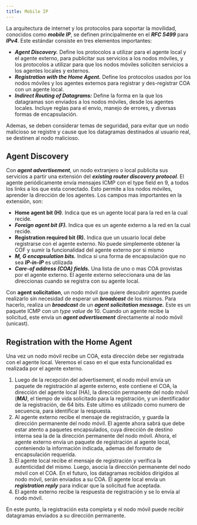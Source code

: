 ```yaml
---
title: Mobile IP
---
```


La arquitectura de internet y los protocolos para soportar la movilidad, conocidos como ***mobile IP***, se definen principalmente en el ***RFC 5499*** para ***IPv4***. Este estándar consiste en tres elementos importantes:

- ***Agent Discovery.*** Define los protocolos a utilizar para el agente local y el agente externo, para publicitar sus servicios a los nodos móviles, y los protocolos a utilizar para que los nodos móviles soliciten servicios a los agentes locales y externos.
- ***Registration with the Home Agent.*** Define los protocolos usados por los nodos móviles y los agentes externos para registrar y des-registrar COA con un agente local.
- ***Indirect Routing of Datagrams:*** Define la forma en la que los datagramas son enviados a los nodos móviles, desde los agentes locales. Incluye reglas para el envío, manejo de errores, y diversas formas de encapsulación.

Ademas, se deben considerar temas de seguridad, para evitar que un nodo malicioso se registre y cause que los datagramas destinados al usuario real, se destinen al nodo malicioso.

## Agent Discovery

Con ***agent advertisement***, un nodo extranjero o local publicita sus servicios a partir una extensión del ***existing router discovery protocol***. El agente periódicamente envía mensajes ICMP con el type field en 9, a todos los links a los que esta conectado. Esto permite a los nodos móviles, aprender la dirección de los agentes. Los campos mas importantes en la extensión, son:

- **Home agent bit (H)**. Indica que es un agente local para la red en la cual recide.
- ***Foreign agent bit (F).*** Indica que es un agente externo a la red en la cual recide.
- **Registration required bit (R).** Indica que un usuario local debe registrarse con el agente externo. No puede simplemente obtener la COF y sumir la funcionalidad del agente externo por si mismo
- ***M, G encapsulation bits.*** Indica si una forma de encapsulación que no sea ***IP-in-IP*** es utilizada
- ***Care-of address (COA) fields.*** Una lista de uno o mas COA provistas por el agente externo. El agente externo seleccionara una de las direccionas cuando se registra con su agente local.

Con **agent solicitation**, un nodo móvil que quiere descubrir agentes puede realizarlo sin necesidad de esperar un ***broadcast*** de los mismos. Para hacerlo, realiza un ***broadcast*** de un ***agent solicitation message.*** Este es un paquete ICMP con un *type value* de 10. Cuando un agente recibe la solicitud, este envía un ***agent advertisement*** directamente al nodo móvil (unicast).

## Registration with the Home Agent

Una vez un nodo móvil recibe un COA, esta dirección debe ser registrada con el agente local. Veremos el caso en el que esta funcionalidad es realizada por el agente externo.

1. Luego de la recepción del advertisement, el nodo móvil envía un paquete de registración al agente externo, este contiene el COA, la dirección del agente local (HA), la dirección permanente del nodo móvil (***MA)***, el tiempo de vida solicitado para la registración, y un identificador de la registración, de 64 bits. Este ultimo es utilizado como numero de secuencia, para identificar la respuesta.
2. Al agente externo recibe el mensaje de registración, y guarda la dirección permanente del nodo móvil. El agente ahora sabrá que debe estar atento a paquetes encapsulados, cuya dirección de destino interna sea la de la dirección permanente del nodo móvil. Ahora, el agente externo envía un paquete de registración al agente local, conteniendo la información indicada, ademas del formato de encapsulación requerida.
3. El agente local recibe el mensaje de registración y verifica la autenticidad del mismo. Luego, asocia la dirección permanente del nodo móvil con el COA. En el futuro, los datagramas recibidos dirigidos al nodo móvil, serán enviados a su COA. El agente local envía un ***registration reply*** para indicar que la solicitud fue aceptada.
4. El agente externo recibe la respuesta de registración y se lo envía al nodo móvil.

En este punto, la registración esta completa y el nodo móvil puede recibir datagramas enviados a su dirección permanente.
